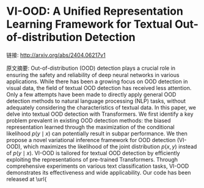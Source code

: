 # VI-OOD: A Unified Representation Learning Framework for Textual Out-of-distribution Detection

链接: http://arxiv.org/abs/2404.06217v1

原文摘要:
Out-of-distribution (OOD) detection plays a crucial role in ensuring the
safety and reliability of deep neural networks in various applications. While
there has been a growing focus on OOD detection in visual data, the field of
textual OOD detection has received less attention. Only a few attempts have
been made to directly apply general OOD detection methods to natural language
processing (NLP) tasks, without adequately considering the characteristics of
textual data. In this paper, we delve into textual OOD detection with
Transformers. We first identify a key problem prevalent in existing OOD
detection methods: the biased representation learned through the maximization
of the conditional likelihood $p(y\mid x)$ can potentially result in subpar
performance. We then propose a novel variational inference framework for OOD
detection (VI-OOD), which maximizes the likelihood of the joint distribution
$p(x, y)$ instead of $p(y\mid x)$. VI-OOD is tailored for textual OOD detection
by efficiently exploiting the representations of pre-trained Transformers.
Through comprehensive experiments on various text classification tasks, VI-OOD
demonstrates its effectiveness and wide applicability. Our code has been
released at \url{